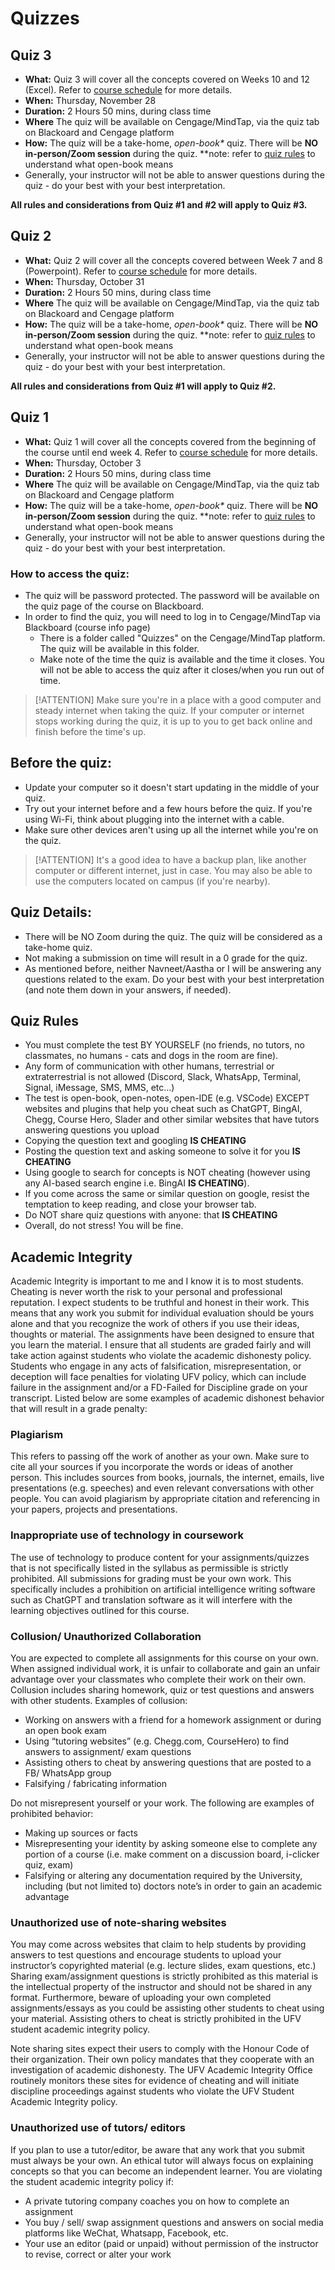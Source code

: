 <!-- markdownlint-disable -->
# Quizzes

## Quiz 3

- **What:** Quiz 3 will cover all the concepts covered on Weeks 10 and 12 (Excel). Refer to [course schedule](schedule.md) for more details.
- **When:** Thursday, November 28
- **Duration:** 2 Hours 50 mins, during class time
- **Where** The quiz will be available on Cengage/MindTap, via the quiz tab on Blackoard and Cengage platform
- **How:** The quiz will be a take-home, *open-book\** quiz. There will be **NO in-person/Zoom session** during the quiz.
**note: refer to [quiz rules](#quiz-rules) to understand what open-book means
- Generally, your instructor will not be able to answer questions during the quiz - do your best with your best interpretation.

**All rules and considerations from Quiz #1 and #2 will apply to Quiz #3.**


## Quiz 2

- **What:** Quiz 2 will cover all the concepts covered between Week 7 and 8 (Powerpoint). Refer to [course schedule](schedule.md) for more details.
- **When:** Thursday, October 31
- **Duration:** 2 Hours 50 mins, during class time
- **Where** The quiz will be available on Cengage/MindTap, via the quiz tab on Blackoard and Cengage platform
- **How:** The quiz will be a take-home, *open-book\** quiz. There will be **NO in-person/Zoom session** during the quiz.
**note: refer to [quiz rules](#quiz-rules) to understand what open-book means
- Generally, your instructor will not be able to answer questions during the quiz - do your best with your best interpretation.

**All rules and considerations from Quiz #1 will apply to Quiz #2.**

## Quiz 1

- **What:** Quiz 1 will cover all the concepts covered from the beginning of the course until end week 4. Refer to [course schedule](schedule.md) for more details.
- **When:** Thursday, October 3
- **Duration:** 2 Hours 50 mins, during class time
- **Where** The quiz will be available on Cengage/MindTap, via the quiz tab on Blackoard and Cengage platform
- **How:** The quiz will be a take-home, *open-book\** quiz. There will be **NO in-person/Zoom session** during the quiz.
**note: refer to [quiz rules](#quiz-rules) to understand what open-book means
- Generally, your instructor will not be able to answer questions during the quiz - do your best with your best interpretation.

### How to access the quiz:

- The quiz will be password protected. The password will be available on the quiz page of the course on Blackboard.
- In order to find the quiz, you will need to log in to Cengage/MindTap via Blackboard (course info page)
  - There is a folder called "Quizzes" on the Cengage/MindTap platform. The quiz will be available in this folder.
  - Make note of the time the quiz is available and the time it closes. You will not be able to access the quiz after it closes/when you run out of time.

> [!ATTENTION]
> Make sure you're in a place with a good computer and steady internet when taking the quiz. If your computer or internet stops working during the quiz, it is up to you to get back online and finish before the time's up. 

## Before the quiz:
- Update your computer so it doesn't start updating in the middle of your quiz.
- Try out your internet before and a few hours before the quiz. If you're using Wi-Fi, think about plugging into the internet with a cable.
- Make sure other devices aren't using up all the internet while you're on the quiz.

> [!ATTENTION]
> It's a good idea to have a backup plan, like another computer or different internet, just in case. You may also be able to use the computers located on campus (if you're nearby).

## Quiz Details:
- There will be NO Zoom during the quiz. The quiz will be considered as a take-home quiz.
- Not making a submission on time will result in a 0 grade for the quiz.
- As mentioned before, neither Navneet/Aastha or I will be answering any questions related to the exam. Do your best with your best interpretation (and note them down in your answers, if needed). 

## Quiz Rules
- You must complete the test BY YOURSELF (no friends, no tutors, no classmates, no humans - cats and dogs in the room are fine).
- Any form of communication with other humans, terrestrial or extraterrestrial is not allowed (Discord, Slack, WhatsApp, Terminal, Signal, iMessage, SMS, MMS, etc…)
- The test is open-book, open-notes, open-IDE (e.g. VSCode) EXCEPT websites and plugins that help you cheat such as ChatGPT, BingAI, Chegg, Course Hero, Slader and other similar websites that have tutors answering questions you upload 
- Copying the question text and googling **IS CHEATING**
- Posting the question text and asking someone to solve it for you **IS CHEATING**
- Using google to search for concepts is NOT cheating (however using any AI-based search engine i.e. BingAI **IS CHEATING**).
- If you come across the same or similar question on google, resist the temptation to keep reading, and close your browser tab.
- Do NOT share quiz questions with anyone: that **IS CHEATING**
- Overall, do not stress! You will be fine.

## Academic Integrity

Academic Integrity is important to me and I know it is to most students. Cheating is never worth the risk to your personal and professional reputation. I expect students to be truthful and honest in their work. This means that any work you submit for individual evaluation should be yours alone and that you recognize the work of others if you use their ideas, thoughts or material. The assignments have been designed to ensure that you learn the material. I ensure that all students are graded fairly and will take action against students who violate the academic dishonesty policy. Students who engage in any acts of falsification, misrepresentation, or deception will face penalties for violating UFV policy, which can include failure in the assignment and/or a FD-Failed for Discipline grade on your transcript. Listed below are some examples of academic dishonest behavior that will result in a grade penalty:

### Plagiarism

This refers to passing off the work of another as your own. Make sure to cite all your sources if you incorporate the words or ideas of another person. This includes sources from books, journals, the internet, emails, live presentations (e.g. speeches) and even relevant conversations with other people. You can avoid plagiarism by appropriate citation and referencing in your papers, projects and presentations.

### Inappropriate use of technology in coursework

The use of technology to produce content for your assignments/quizzes that is not specifically listed in the syllabus as permissible is strictly prohibited. All submissions for grading must be your own work. This specifically includes a prohibition on artificial intelligence writing software such as ChatGPT and translation software as it will interfere with the learning objectives outlined for this course.

### Collusion/ Unauthorized Collaboration

You are expected to complete all assignments for this course on your own. When assigned individual work, it is unfair to collaborate and gain an unfair advantage over your classmates who complete their work on their own. Collusion includes sharing homework, quiz or test questions and answers with other students. Examples of collusion:

- Working on answers with a friend for a homework assignment or during an open book exam
- Using “tutoring websites” (e.g. Chegg.com, CourseHero) to find answers to assignment/ exam questions
- Assisting others to cheat by answering questions that are posted to a FB/ WhatsApp group
- Falsifying / fabricating information

Do not misrepresent yourself or your work. The following are examples of prohibited behavior:

- Making up sources or facts
- Misrepresenting your identity by asking someone else to complete any portion of a course (i.e. make comment on a discussion board, i-clicker quiz, exam)
- Falsifying or altering any documentation required by the University, including (but not limited to) doctors note’s in order to gain an academic advantage
 
### Unauthorized use of note-sharing websites

You may come across websites that claim to help students by providing answers to test questions and encourage students to upload your instructor’s copyrighted material (e.g. lecture slides, exam questions, etc.) Sharing exam/assignment questions is strictly prohibited as this material is the intellectual property of the instructor and should not be shared in any format. Furthermore, beware of uploading your own completed assignments/essays as you could be assisting other students to cheat using your material. Assisting others to cheat is strictly prohibited in the UFV student academic integrity policy.

Note sharing sites expect their users to comply with the Honour Code of their organization. Their own policy mandates that they cooperate with an investigation of academic dishonesty. The UFV Academic Integrity Office routinely monitors these sites for evidence of cheating and will initiate discipline proceedings against students who violate the UFV Student Academic Integrity policy.

### Unauthorized use of tutors/ editors

If you plan to use a tutor/editor, be aware that any work that you submit must always be your own. An ethical tutor will always focus on explaining concepts so that you can become an independent learner. You are violating the student academic integrity policy if:

- A private tutoring company coaches you on how to complete an assignment
- You buy / sell/  swap assignment questions and answers on social media platforms like WeChat, Whatsapp, Facebook, etc.
- Your use an editor (paid or unpaid) without permission of the instructor to revise, correct or alter your work


